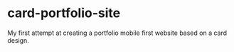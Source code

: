 # card-portfolio-site
My first attempt at creating a portfolio mobile first website based on a card design.
